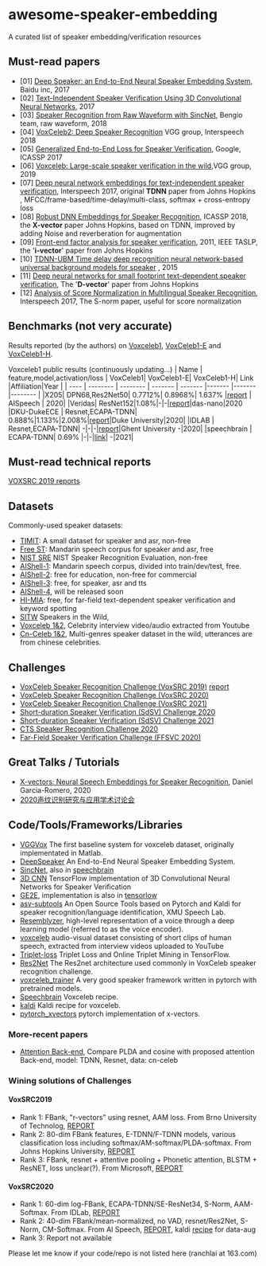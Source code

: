 # awesome-speaker-embedding
A curated list of speaker embedding/verification resources


## Must-read papers
- \[01\] [Deep Speaker: an End-to-End Neural Speaker Embedding System](https://arxiv.org/abs/1705.02304), Baidu inc, 2017
- \[02\] [Text-Independent Speaker Verification Using 3D Convolutional Neural Networks](https://arxiv.org/abs/1705.09422), 2017
- \[03\] [Speaker Recognition from Raw Waveform with SincNet](https://arxiv.org/abs/1808.00158), Bengio team,  raw waveform, 2018
- \[04\] [VoxCeleb2: Deep Speaker Recognition](https://arxiv.org/abs/1806.05622) VGG group, Interspeech 2018
- \[05\] [Generalized End-to-End Loss for Speaker Verification](https://arxiv.org/abs/1710.10467), Google, ICASSP 2017
- \[06\] [Voxceleb: Large-scale speaker verification in the wild](https://www.robots.ox.ac.uk/~vgg/publications/2019/Nagrani19/nagrani19.pdf),VGG group, 2019
- \[07\] [Deep neural network embeddings for text-independent speaker verification](http://danielpovey.com/files/2017_interspeech_embeddings.pdf), Interspeech 2017, original <b>TDNN</b> paper from Johns Hopkins , MFCC/frame-based/time-delay/multi-class, softmax + cross-entropy loss
- \[08\] [Robust DNN Embeddings for Speaker Recognition](https://arxiv.org/pdf/1803.09153v1.pdf), ICASSP 2018, the <b>X-vector</b> paper Johns Hopkins,  based on TDNN, improved by adding Noise and reverberation for augmentation
- \[09\] [Front-end factor analysis for speaker verification](http://groups.csail.mit.edu/sls/archives/root/publications/2010/Dehak_IEEE_Transactions.pdf), 2011, IEEE TASLP,  the '<b>i-vector</b>' paper from Johns Hopkins 
- \[10\] [TDNN-UBM Time delay deep recognition neural network-based universal background models for speaker](https://www.danielpovey.com/files/2015_asru_tdnn_ubm.pdf) , 2015 
- \[11\] [Deep neural networks for small footprint text-dependent speaker verification](https://static.googleusercontent.com/media/research.google.com/en//pubs/archive/41939.pdf), The '<b>D-vector</b>' paper from Johns Hopkins 
- \[12\] [Analysis of Score Normalization in Multilingual Speaker Recognition](http://www.fit.vutbr.cz/research/groups/speech/publi/2017/matejka_interspeech2017_IS170803.pdf), Interspeech 2017, The S-norm paper, useful for score normalization 


## Benchmarks (not very accurate)

Results reported (by the authors) on [Voxceleb1](https://www.robots.ox.ac.uk/~vgg/data/voxceleb/meta/veri_test2.txt), [VoxCeleb1-E](https://www.robots.ox.ac.uk/~vgg/data/voxceleb/meta/list_test_all2.txt) and [VoxCeleb1-H](https://www.robots.ox.ac.uk/~vgg/data/voxceleb/meta/list_test_hard2.txt).

Voxceleb1 public results (continuously updating...)
| Name |  feature,model,activation/loss |  VoxCeleb1| VoxCeleb1-E| VoxCeleb1-H| Link |Affiliation|Year |
| ---- | -------- | -------- | ------- | -------  |-------  |-------  |--------  |
|X205| DPN68,Res2Net50| 0.7712%| 0.8968%| 1.637% |[report](https://arxiv.org/pdf/2011.00200.pdf) | AISpeech | 2020|
|Veridas| ResNet152|1.08%|-|-|[report](https://www.robots.ox.ac.uk/~vgg/data/voxceleb/data_workshop_2020/veridas.pdf)|das-nano|2020
|DKU-DukeECE | Resnet,ECAPA-TDNN| 0.888%|1.133%|2.008%|[report](https://arxiv.org/pdf/2010.12731.pdf)|Duke University|2020|
|IDLAB | Resnet,ECAPA-TDNN| -|-|-|[report](https://arxiv.org/pdf/2010.12468.pdf)|Ghent University -|2020|
|speechbrain | ECAPA-TDNN| 0.69% |-|-|[link](https://github.com/speechbrain/speechbrain/tree/develop/recipes/VoxCeleb/SpeakerRec)| -|2021|

## Must-read technical reports

[VOXSRC 2019 reports](https://www.robots.ox.ac.uk/~vgg/data/voxceleb/files/VoxSRC19.pdf)

## Datasets
Commonly-used speaker datasets: 
- [TIMIT](https://catalog.ldc.upenn.edu/LDC93S1): A small dataset for speaker and asr, non-free
- [Free ST](https://www.openslr.org/38/): Mandarin speech corpus for speaker and asr, free 
- [NIST SRE](https://sre.nist.gov/) NIST Speaker Recognition Evaluation, non-free
- [AIShell-1](https://www.openslr.org/33/): Mandarin speech corpus, divided into train/dev/test, free. 
- [AIShell-2](http://www.aishelltech.com/aishell_2): free for education, non-free for commercial
- [AIShell-3](https://www.openslr.org/93/): free, for speaker, asr and tts
- [AIShell-4](https://arxiv.org/abs/2104.03603), will be released soon
- [HI-MIA](https://www.openslr.org/85/): free, for far-field text-dependent  speaker verification and  keyword spotting
- [SITW](http://www.speech.sri.com/projects/sitw/) Speakers in the Wild, 
- [Voxceleb 1&2](https://www.openslr.org/82/), Celebrity interview video/audio extracted from Youtube
- [Cn-Celeb 1&2](https://www.robots.ox.ac.uk/~vgg/data/voxceleb/vox2.html), Multi-genres speaker dataset in the wild, utterances are from chinese celebrities. 

## Challenges
- [VoxCeleb Speaker Recognition Challenge (VoxSRC 2019)](https://www.robots.ox.ac.uk/~vgg/data/voxceleb/competition2019.html) [report](https://www.robots.ox.ac.uk/~vgg/data/voxceleb/files/VoxSRC19.pdf)
- [VoxCeleb Speaker Recognition Challenge (VoxSRC 2020)](https://www.robots.ox.ac.uk/~vgg/data/voxceleb/competition2020.html)
- [VoxCeleb Speaker Recognition Challenge (VoxSRC 2021)](https://www.robots.ox.ac.uk/~vgg/data/voxceleb/competition2021.html)
- [Short-duration Speaker Verification (SdSV) Challenge 2020](https://sdsvc.github.io/2020/)
- [Short-duration Speaker Verification (SdSV) Challenge 2021](https://sdsvc.github.io/)
- [CTS Speaker Recognition Challenge 2020](https://sre.nist.gov/cts-challenge)
- [Far-Field Speaker Verification Challenge (FFSVC 2020)](http://2020.ffsvc.org/)

## Great Talks / Tutorials
- [X-vectors: Neural Speech Embeddings for Speaker Recognition](https://www.robots.ox.ac.uk/~vgg/data/voxceleb/data_workshop_2020/keynote/daniel_talk.mp4), Daniel Garcia-Romero, 2020
- [2020声纹识别研究与应用学术讨论会](https://hub.baai.ac.cn/view/4289)

## Code/Tools/Frameworks/Libraries
- [VGGVox](https://github.com/a-nagrani/VGGVox) The first baseline system for voxceleb dataset, originally implementated in Matlab.
- [DeepSpeaker](https://github.com/philipperemy/deep-speaker]) An End-to-End Neural Speaker Embedding System.
- [SincNet](https://github.com/mravanelli/SincNet), also in [speechbrain](https://github.com/speechbrain/speechbrain)
- [3D CNN](https://github.com/astorfi/3D-convolutional-speaker-recognition) TensorFlow implementation of 3D Convolutional Neural Networks for Speaker Verification 
- [GE2E](https://github.com/HarryVolek/PyTorch_Speaker_Verification), implementation is also in [tensorlow](https://github.com/Janghyun1230/Speaker_Verification) 
- [asv-subtools](https://github.com/Snowdar/asv-subtools)  An Open Source Tools based on Pytorch and Kaldi for speaker recognition/language identification, XMU Speech Lab. 
- [Resemblyzer](https://github.com/resemble-ai/Resemblyzer), high-level representation of a voice through a deep learning model (referred to as the voice encoder).
- [voxceleb](https://www.robots.ox.ac.uk/~vgg/data/voxceleb/) audio-visual dataset consisting of short clips of human speech, extracted from interview videos uploaded to YouTube
- [Triplet-loss](https://omoindrot.github.io/triplet-loss) Triplet Loss and Online Triplet Mining in TensorFlow. 
- [Res2Net](https://github.com/Res2Net/Res2Net-PretrainedModels) The Res2net architecture used commonly in VoxCeleb speaker recognition challenge. 
- [voxceleb_trainer](https://github.com/clovaai/voxceleb_trainer) A very good speaker framework written in pytorch with pretrained models. 
- [Speechbrain](https://github.com/speechbrain/speechbrain/tree/develop/recipes/VoxCeleb/SpeakerRec)  Voxceleb recipe. 
- [kaldi](https://github.com/kaldi-asr/kaldi/tree/master/egs/voxceleb) Kaldi recipe for voxceleb. 
- [pytorch_xvectors](https://github.com/manojpamk/pytorch_xvectors) pytorch implementation of x-vectors. 

### More-recent papers
- [Attention Back-end](https://arxiv.org/pdf/2104.01541.pdf), Compare PLDA and cosine with proposed attention Back-end, model: TDNN, Resnet, data: cn-celeb


### Wining solutions of Challenges

#### VoxSRC2019
- Rank 1:  FBank, "r-vectors" using resnet, AAM loss. From Brno University of Technolog, [REPORT](https://www.robots.ox.ac.uk/~vgg/data/voxceleb/data_workshop/BUT_Zeinali_VoxSRC.pdf)
- Rank 2: 80-dim FBank features, E-TDNN/F-TDNN models, various classification loss including softmax/AM-softmax/PLDA-softmax. From Johns Hopkins University, [REPORT](https://www.robots.ox.ac.uk/~vgg/data/voxceleb/data_workshop/JHU-HLTCOE_VoxSRC.pdf)
- Rank 3: FBank, resnet + attentive pooling + Phonetic attention, BLSTM + ResNET, loss unclear(?). From Microsoft, [REPORT](https://www.robots.ox.ac.uk/~vgg/data/voxceleb/data_workshop/VoxSRC_TZ_microsoft.pdf)


#### VoxSRC2020
- Rank 1: 60-dim log-FBank, ECAPA-TDNN/SE-ResNet34, S-Norm, AAM-Softmax. From IDLab, [REPORT](https://www.robots.ox.ac.uk/~vgg/data/voxceleb/data_workshop_2020/participants/JTBD.pdf)
- Rank 2: 40-dim FBank/mean-normalized, no VAD, resnet/Res2Net, S-Norm, CM-Softmax. From AI Speech, [REPORT](https://arxiv.org/pdf/2011.00200.pdf), kaldi [recipe](https://github.com/kaldi-asr/kaldi/tree/master/egs/voxceleb) for data-aug
- Rank 3: Report not available

Please let me know if your code/repo is not listed here (ranchlai at 163.com)



